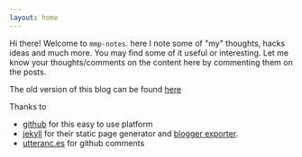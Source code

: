 ```yaml
---
layout: home
---
```


Hi there! Welcome to `mmp-notes`. here I note some of "my" thoughts, hacks ideas and much more. You may find some of it useful or interesting. Let me know your thoughts/comments on the content here by commenting them on the posts.

The old version of this blog can be found [here](https://mmp-notes.blogspot.com)

Thanks to
- [github](https://pages.github.com) for this easy to use platform
- [jekyll](https://jekyllrb.com) for their static page generator and [blogger exporter](https://import.jekyllrb.com/docs/blogger).
- [utteranc.es](https://utteranc.es) for github comments